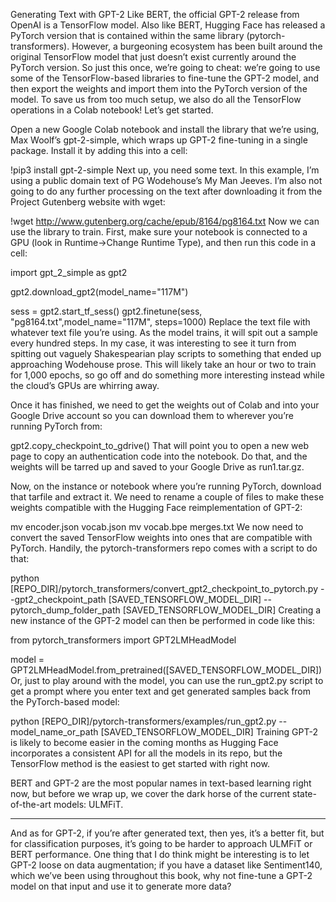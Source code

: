 

<!--
 * @version:
 * @Author:  StevenJokess https://github.com/StevenJokess
 * @Date: 2020-12-06 19:31:18
 * @LastEditors:  StevenJokess https://github.com/StevenJokess
 * @LastEditTime: 2020-12-06 20:17:24
 * @Description:
 * @TODO::
 * @Reference:https://learning.oreilly.com/library/view/programming-pytorch-for/9781492045342/ch09.html#idm45762347307368
-->

Generating Text with GPT-2
Like BERT, the official GPT-2 release from OpenAI is a TensorFlow model. Also like BERT, Hugging Face has released a PyTorch version that is contained within the same library (pytorch-transformers). However, a burgeoning ecosystem has been built around the original TensorFlow model that just doesn’t exist currently around the PyTorch version. So just this once, we’re going to cheat: we’re going to use some of the TensorFlow-based libraries to fine-tune the GPT-2 model, and then export the weights and import them into the PyTorch version of the model. To save us from too much setup, we also do all the TensorFlow operations in a Colab notebook! Let’s get started.

Open a new Google Colab notebook and install the library that we’re using, Max Woolf’s gpt-2-simple, which wraps up GPT-2 fine-tuning in a single package. Install it by adding this into a cell:

!pip3 install gpt-2-simple
Next up, you need some text. In this example, I’m using a public domain text of PG Wodehouse’s My Man Jeeves. I’m also not going to do any further processing on the text after downloading it from the Project Gutenberg website with wget:

!wget http://www.gutenberg.org/cache/epub/8164/pg8164.txt
Now we can use the library to train. First, make sure your notebook is connected to a GPU (look in Runtime→Change Runtime Type), and then run this code in a cell:

import gpt_2_simple as gpt2

gpt2.download_gpt2(model_name="117M")

sess = gpt2.start_tf_sess()
gpt2.finetune(sess,
              "pg8164.txt",model_name="117M",
              steps=1000)
Replace the text file with whatever text file you’re using. As the model trains, it will spit out a sample every hundred steps. In my case, it was interesting to see it turn from spitting out vaguely Shakespearian play scripts to something that ended up approaching Wodehouse prose. This will likely take an hour or two to train for 1,000 epochs, so go off and do something more interesting instead while the cloud’s GPUs are whirring away.

Once it has finished, we need to get the weights out of Colab and into your Google Drive account so you can download them to wherever you’re running PyTorch from:

gpt2.copy_checkpoint_to_gdrive()
That will point you to open a new web page to copy an authentication code into the notebook. Do that, and the weights will be tarred up and saved to your Google Drive as run1.tar.gz.

Now, on the instance or notebook where you’re running PyTorch, download that tarfile and extract it. We need to rename a couple of files to make these weights compatible with the Hugging Face reimplementation of GPT-2:

mv encoder.json vocab.json
mv vocab.bpe merges.txt
We now need to convert the saved TensorFlow weights into ones that are compatible with PyTorch. Handily, the pytorch-transformers repo comes with a script to do that:

 python [REPO_DIR]/pytorch_transformers/convert_gpt2_checkpoint_to_pytorch.py
 --gpt2_checkpoint_path [SAVED_TENSORFLOW_MODEL_DIR]
 --pytorch_dump_folder_path [SAVED_TENSORFLOW_MODEL_DIR]
Creating a new instance of the GPT-2 model can then be performed in code like this:

from pytorch_transformers import GPT2LMHeadModel

model = GPT2LMHeadModel.from_pretrained([SAVED_TENSORFLOW_MODEL_DIR])
Or, just to play around with the model, you can use the run_gpt2.py script to get a prompt where you enter text and get generated samples back from the PyTorch-based model:

python [REPO_DIR]/pytorch-transformers/examples/run_gpt2.py
--model_name_or_path [SAVED_TENSORFLOW_MODEL_DIR]
Training GPT-2 is likely to become easier in the coming months as Hugging Face incorporates a consistent API for all the models in its repo, but the TensorFlow method is the easiest to get started with right now.

BERT and GPT-2 are the most popular names in text-based learning right now, but before we wrap up, we cover the dark horse of the current state-of-the-art models: ULMFiT.

---

And as for GPT-2, if you’re after generated text, then yes, it’s a better fit, but for classification purposes, it’s going to be harder to approach ULMFiT or BERT performance. One thing that I do think might be interesting is to let GPT-2 loose on data augmentation; if you have a dataset like Sentiment140, which we’ve been using throughout this book, why not fine-tune a GPT-2 model on that input and use it to generate more data?
